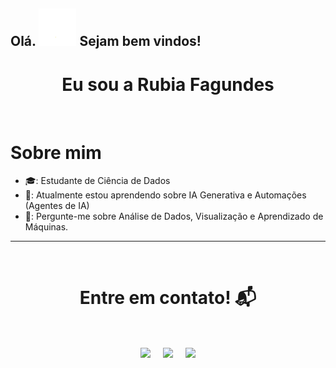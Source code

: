 ## Olá. <img src="https://github.com/Kathryn-Jie/Kathryn-Jie/blob/main/wave.gif" width="60px"/> Sejam bem vindos!

<h1 align="center"> Eu sou a Rubia Fagundes<a></h1>
<Br>
<h1>Sobre mim </h1>


- 🎓: Estudante de Ciência de Dados
- 🌱: Atualmente estou aprendendo sobre IA Generativa e Automações (Agentes de IA)
- 💬: Pergunte-me sobre Análise de Dados, Visualização e Aprendizado de Máquinas.
<hr>
<Br>
<h1 align="center">Entre em contato! 📬</h1>
<Br>


<p align="center">
<a href="https://www.linkedin.com/in/rubiafagundes/" target="blank"><img align="center" src="https://img.shields.io/badge/LinkedIn-0077B5?style=for-the-badge&logo=linkedin&logoColor=white" /></a> &nbsp;&nbsp;&nbsp;  <a href="mailto:rubiafagundes_ds@outlook.com" target="blank"><img align="center" src="https://img.shields.io/badge/Outlook-004788?style=for-the-badge&logo=gmail&logoColor=white" /></a>    &nbsp;&nbsp;&nbsp;       <a href="hhttps://github.com/ru-fagundes" target="blank"><img align="center" src="https://img.shields.io/badge/GitHub-100000?style=for-the-badge&logo=github&logoColor=white" /></a>
</p>
